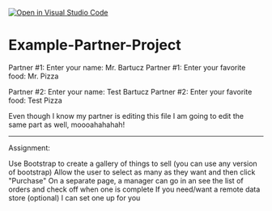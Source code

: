 [![Open in Visual Studio Code](https://classroom.github.com/assets/open-in-vscode-f059dc9a6f8d3a56e377f745f24479a46679e63a5d9fe6f495e02850cd0d8118.svg)](https://classroom.github.com/online_ide?assignment_repo_id=6472569&assignment_repo_type=AssignmentRepo)
# Example-Partner-Project

Partner #1: Enter your name: Mr. Bartucz
Partner #1: Enter your favorite food: Mr. Pizza

Partner #2: Enter your name: Test Bartucz
Partner #2: Enter your favorite food: Test Pizza

Even though I know my partner is editing this file
I am going to edit the same part as well, moooahahahah!

------

Assignment: 

Use Bootstrap to create a gallery of things to sell (you can use any version of bootstrap)
Allow the user to select as many as they want and then click "Purchase"
On a separate page, a manager can go in an see the list of orders and check off when one is complete
If you need/want a remote data store (optional) I can set one up for you
